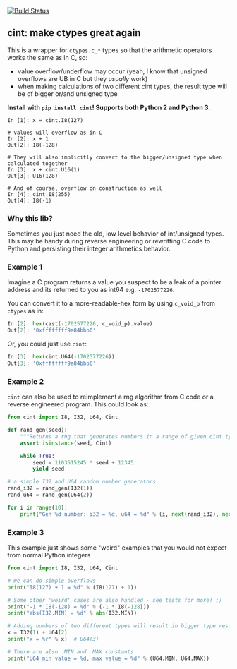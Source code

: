 [![Build Status](https://travis-ci.com/disconnect3d/cint.svg?branch=master)](https://travis-ci.com/disconnect3d/cint)
## cint: make ctypes great again

This is a wrapper for `ctypes.c_*` types so that the arithmetic operators works the same as in C, so:
- value overflow/underflow may occur (yeah, I know that unsigned overflows are UB in C but they _usually_ work)
- when making calculations of two different cint types, the result type will be of bigger or/and unsigned type

**Install with `pip install cint`! Supports both Python 2 and Python 3.**

```
In [1]: x = cint.I8(127)

# Values will overflow as in C
In [2]: x + 1
Out[2]: I8(-128)

# They will also implicitly convert to the bigger/unsigned type when calculated together
In [3]: x + cint.U16(1)
Out[3]: U16(128)

# And of course, overflow on construction as well
In [4]: cint.I8(255)
Out[4]: I8(-1)
```

### Why this lib?

Sometimes you just need the old, low level behavior of int/unsigned types. This may be handy during reverse engineering or rewritting C code to Python and persisting their integer arithmetics behavior.

### Example 1

Imagine a C program returns a value you suspect to be a leak of a pointer address and its returned to you as int64 e.g. `-1702577226`.

You can convert it to a more-readable-hex form by using `c_void_p` from `ctypes` as in:

```python
In [2]: hex(cast(-1702577226, c_void_p).value)
Out[2]: '0xffffffff9a84bbb6'
```

Or, you could just use `cint`:

```python
In [3]: hex(cint.U64(-1702577226))
Out[3]: '0xffffffff9a84bbb6'
```

### Example 2

`cint` can also be used to reimplement a rng algorithm from C code or a reverse engineered program. This could look as:

```python
from cint import I8, I32, U64, Cint

def rand_gen(seed):
    """Returns a rng that generates numbers in a range of given cint type"""
    assert isinstance(seed, Cint)

    while True:
        seed = 1103515245 * seed + 12345
        yield seed

# a simple I32 and U64 random number generators
rand_i32 = rand_gen(I32(1))
rand_u64 = rand_gen(U64(2))

for i in range(10):
    print("Gen %d number: i32 = %d, u64 = %d" % (i, next(rand_i32), next(rand_u64)))
```

### Example 3

This example just shows some "weird" examples that you would not expect from normal Python integers

```python
from cint import I8, I32, U64, Cint

# We can do simple overflows
print("I8(127) + 1 = %d" % (I8(127) + 1))

# Some other 'weird' cases are also handled - see tests for more! ;)
print("-1 * I8(-128) = %d" % (-1 * I8(-128)))
print("abs(I32.MIN) = %d" % abs(I32.MIN))

# Adding numbers of two different types will result in bigger type result
x = I32(1) + U64(2)
print("x = %r" % x)  # U64(3)

# There are also .MIN and .MAX constants
print("U64 min value = %d, max value = %d" % (U64.MIN, U64.MAX))
```

